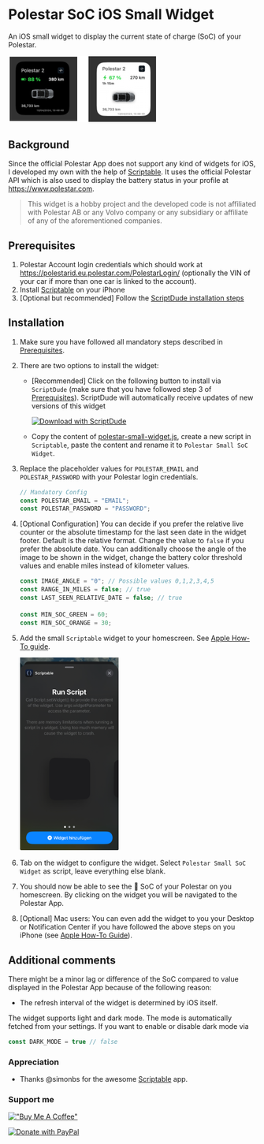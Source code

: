 # Polestar SoC iOS Small Widget

An iOS small widget to display the current state of charge (SoC) of your Polestar.


<img src="./images/polestar_small_widget.png" width="300" alt="Polestar Small Widget"/>

## Background

Since the official Polestar App does not support any kind of widgets for iOS, I developed my own with the help of [Scriptable](https://scriptable.app/). It uses the official Polestar API which is also used to display the battery status in your profile at https://www.polestar.com.

> This widget is a hobby project and the developed code is not affiliated with Polestar AB or any Volvo company or any subsidiary or affiliate of any of the aforementioned companies.

## Prerequisites

1. Polestar Account login credentials which should work at https://polestarid.eu.polestar.com/PolestarLogin/ (optionally the VIN of your car if more than one car is linked to the account).
2. Install [Scriptable](https://apps.apple.com/de/app/scriptable/id1405459188) on your iPhone
3. [Optional but recommended] Follow the [ScriptDude installation steps](https://scriptdu.de/#installation)

## Installation

1. Make sure you have followed all mandatory steps described in [Prerequisites](./README.md#Prerequisites).

2. There are two options to install the widget:
    - [Recommended] Click on the following button to install via `ScriptDude` (make sure that you have followed step 3 of [Prerequisites](./README.md#Prerequisites)). ScriptDude will automatically receive updates of new versions of this widget

        [![Download with ScriptDude](https://scriptdu.de/download.svg)](https://scriptdu.de?name=Polestar%20Small%20SoC%20Widget&source=https%3A%2F%2Fgist.githubusercontent.com%2Fniklasvieth%2Fa45f6e33c117421deb4611e73ad83651%2Fraw%2Fb959e6a0bc2d31b2b455dd5543daf5c458a2d275%2Fpolestar-small-widget.js&docs=https%3A%2F%2Fgithub.com%2Fniklasvieth%2Fpolestar-ios-small-widget%2Fblob%2Fmain%2FREADME.md)

    - Copy the content of [polestar-small-widget.js](https://gist.github.com/niklasvieth/159c13dd7ef94bd608358ce964b66c7c), create a new script in `Scriptable`, paste the content and rename it to `Polestar Small SoC Widget`.

3. Replace the placeholder values for `POLESTAR_EMAIL` and `POLESTAR_PASSWORD` with your Polestar login credentials.

    ```js
    // Mandatory Config
    const POLESTAR_EMAIL = "EMAIL";
    const POLESTAR_PASSWORD = "PASSWORD";
    ```

4. [Optional Configuration] You can decide if you prefer the relative live counter or the absolute timestamp for the last seen date in the widget footer. Default is the relative format. Change the value to `false` if you prefer the absolute date. You can additionally choose the angle of the image to be shown in the widget, change the battery color threshold values and enable miles instead of kilometer values.  

    ```js
    const IMAGE_ANGLE = "0"; // Possible values 0,1,2,3,4,5
    const RANGE_IN_MILES = false; // true
    const LAST_SEEN_RELATIVE_DATE = false; // true

    const MIN_SOC_GREEN = 60;
    const MIN_SOC_ORANGE = 30;
    ```

5. Add the small `Scriptable` widget to your homescreen. See [Apple How-To guide](https://support.apple.com/en-us/HT207122#:~:text=How%20to%20add%20widgets%20to%20your%20Home%20Screen).

    <img src="./images/scriptable_small_widget.jpeg" width="200" alt="Scriptable Small Widget"/>

6. Tab on the widget to configure the widget. Select `Polestar Small SoC Widget` as script, leave everything else blank.

7. You should now be able to see the :battery: SoC of your Polestar on you homescreen. By clicking on the widget you will be navigated to the Polestar App.

8. [Optional] Mac users: You can even add the widget to you your Desktop or Notification Center if you have followed the above steps on you iPhone (see [Apple How-To Guide](https://support.apple.com/en-al/guide/mac-help/mchl52be5da5/mac#:~:text=Use%20iPhone%20widgets%20on%20your%20Mac)).

## Additional comments

There might be a minor lag or difference of the SoC compared to value displayed in the Polestar App because of the following reason:

- The refresh interval of the widget is determined by iOS itself.

The widget supports light and dark mode. The mode is automatically fetched from your settings. If you want to enable or disable dark mode via

```js
const DARK_MODE = true // false
```

### Appreciation

- Thanks @simonbs for the awesome [Scriptable](https://scriptable.app/) app.

### Support me

[!["Buy Me A Coffee"](https://www.buymeacoffee.com/assets/img/custom_images/orange_img.png)](https://www.buymeacoffee.com/niklasvieth)

<a href="https://www.paypal.me/niklasvieth" >
  <img src="https://raw.githubusercontent.com/stefan-niedermann/paypal-donate-button/master/paypal-donate-button.png" alt="Donate with PayPal" width="200px" />
</a>